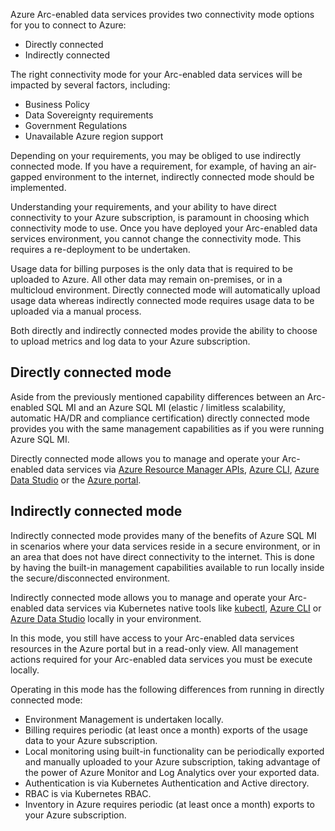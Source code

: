 Azure Arc-enabled data services provides two connectivity mode options for you to connect to Azure: 

- Directly connected
- Indirectly connected 

The right connectivity mode for your Arc-enabled data services will be impacted by several factors, including: 

- Business Policy
- Data Sovereignty requirements
- Government Regulations
- Unavailable Azure region support

Depending on your requirements, you may be obliged to use indirectly connected mode. If you have a requirement, for example, of having an air-gapped environment to the internet, indirectly connected mode should be implemented. 

Understanding your requirements, and your ability to have direct connectivity to your Azure subscription, is paramount in choosing which connectivity mode to use. Once you have deployed your Arc-enabled data services environment, you cannot change the connectivity mode. This requires a re-deployment to be undertaken. 

Usage data for billing purposes is the only data that is required to be uploaded to Azure. All other data may remain on-premises, or in a multicloud environment. Directly connected mode will automatically upload usage data whereas indirectly connected mode requires usage data to be uploaded via a manual process.

Both directly and indirectly connected modes provide the ability to choose to upload metrics and log data to your Azure subscription. 

## Directly connected mode

Aside from the previously mentioned capability differences between an Arc-enabled SQL MI and an Azure SQL MI (elastic / limitless scalability, automatic HA/DR and compliance certification) directly connected mode provides you with the same management capabilities as if you were running Azure SQL MI. 

Directly connected mode allows you to manage and operate your Arc-enabled data services via [Azure Resource Manager APIs](/rest/api/resources/), [Azure CLI](/cli/azure/), [Azure Data Studio](/sql/azure-data-studio/what-is-azure-data-studio) or the [Azure portal](https://azure.microsoft.com/features/azure-portal/).

## Indirectly connected mode

Indirectly connected mode provides many of the benefits of Azure SQL MI in scenarios where your data services reside in a secure environment, or in an area that does not have direct connectivity to the internet. This is done by having the built-in management capabilities available to run locally inside the secure/disconnected environment.

Indirectly connected mode allows you to manage and operate your Arc-enabled data services via Kubernetes native tools like [kubectl](https://kubernetes.io/docs/reference/kubectl/), [Azure CLI](/cli/azure/) or [Azure Data Studio](/sql/azure-data-studio/what-is-azure-data-studio) locally in your environment.

In this mode, you still have access to your Arc-enabled data services resources in the Azure portal but in a read-only view. All management actions required for your Arc-enabled data services you must be execute locally. 

Operating in this mode has the following differences from running in directly connected mode:

- Environment Management is undertaken locally.
- Billing requires periodic (at least once a month) exports of the usage data to your Azure subscription.
- Local monitoring using built-in functionality can be periodically exported and manually uploaded to your Azure subscription, taking advantage of the power of Azure Monitor and Log Analytics over your exported data.
- Authentication is via Kubernetes Authentication and Active directory.
- RBAC is via Kubernetes RBAC.
- Inventory in Azure requires periodic (at least once a month) exports to your Azure subscription.
